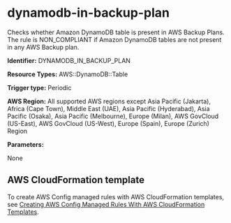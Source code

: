 # dynamodb\-in\-backup\-plan<a name="dynamodb-in-backup-plan"></a>

Checks whether Amazon DynamoDB table is present in AWS Backup Plans\. The rule is NON\_COMPLIANT if Amazon DynamoDB tables are not present in any AWS Backup plan\. 

**Identifier:** DYNAMODB\_IN\_BACKUP\_PLAN

**Resource Types:** AWS::DynamoDB::Table

**Trigger type:** Periodic

**AWS Region:** All supported AWS regions except Asia Pacific \(Jakarta\), Africa \(Cape Town\), Middle East \(UAE\), Asia Pacific \(Hyderabad\), Asia Pacific \(Osaka\), Asia Pacific \(Melbourne\), Europe \(Milan\), AWS GovCloud \(US\-East\), AWS GovCloud \(US\-West\), Europe \(Spain\), Europe \(Zurich\) Region

**Parameters:**

None  

## AWS CloudFormation template<a name="w2aac12c33c15b9d157c17"></a>

To create AWS Config managed rules with AWS CloudFormation templates, see [Creating AWS Config Managed Rules With AWS CloudFormation Templates](aws-config-managed-rules-cloudformation-templates.md)\.